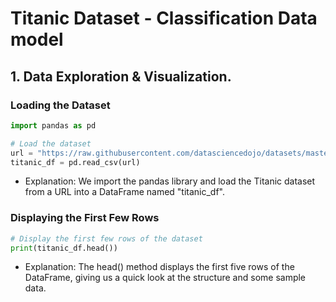 # Titanic Dataset - Classification Data model
## 1. Data Exploration & Visualization.
###  Loading the Dataset
  ```py
import pandas as pd

# Load the dataset
url = "https://raw.githubusercontent.com/datasciencedojo/datasets/master/titanic.csv"
titanic_df = pd.read_csv(url)
  ```
-  Explanation: We import the pandas library and load the Titanic dataset from a URL into a DataFrame named "titanic_df".
###  Displaying the First Few Rows
  ```py
# Display the first few rows of the dataset
print(titanic_df.head())
  ```
- Explanation: The head() method displays the first five rows of the DataFrame, giving us a quick look at the structure and some sample data.

